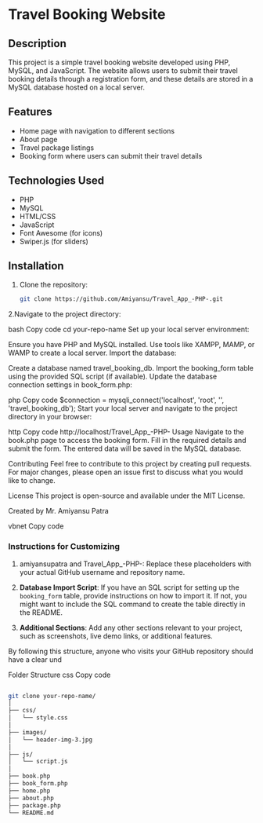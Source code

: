 # Travel Booking Website

## Description

This project is a simple travel booking website developed using PHP, MySQL, and JavaScript. The website allows users to submit their travel booking details through a registration form, and these details are stored in a MySQL database hosted on a local server.

## Features

- Home page with navigation to different sections
- About page
- Travel package listings
- Booking form where users can submit their travel details

## Technologies Used

- PHP
- MySQL
- HTML/CSS
- JavaScript
- Font Awesome (for icons)
- Swiper.js (for sliders)

## Installation

1. Clone the repository:
   ```bash
   git clone https://github.com/Amiyansu/Travel_App_-PHP-.git
2.Navigate to the project directory:

bash
Copy code
cd your-repo-name
Set up your local server environment:

Ensure you have PHP and MySQL installed.
Use tools like XAMPP, MAMP, or WAMP to create a local server.
Import the database:

Create a database named travel_booking_db.
Import the booking_form table using the provided SQL script (if available).
Update the database connection settings in book_form.php:

php
Copy code
$connection = mysqli_connect('localhost', 'root', '', 'travel_booking_db');
Start your local server and navigate to the project directory in your browser:

http
Copy code
http://localhost/Travel_App_-PHP-
Usage
Navigate to the book.php page to access the booking form.
Fill in the required details and submit the form.
The entered data will be saved in the MySQL database.


Contributing
Feel free to contribute to this project by creating pull requests. For major changes, please open an issue first to discuss what you would like to change.

License
This project is open-source and available under the MIT License.

Created by Mr. Amiyansu Patra

vbnet
Copy code

### Instructions for Customizing

1. amiyansupatra and Travel_App_-PHP-:
   Replace these placeholders with your actual GitHub username and repository name.

2. **Database Import Script**:
   If you have an SQL script for setting up the `booking_form` table, provide instructions on how to import it. If not, you might want to include the SQL command to create the table directly in the README.

3. **Additional Sections**:
   Add any other sections relevant to your project, such as screenshots, live demo links, or additional features.

By following this structure, anyone who visits your GitHub repository should have a clear und

Folder Structure
css
Copy code
```bash

git clone your-repo-name/
│
├── css/
│   └── style.css
│
├── images/
│   └── header-img-3.jpg
│
├── js/
│   └── script.js
│
├── book.php
├── book_form.php
├── home.php
├── about.php
├── package.php
└── README.md
